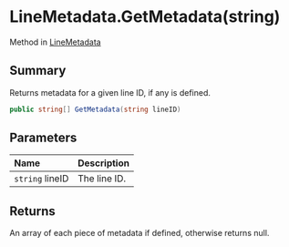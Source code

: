 # LineMetadata.GetMetadata(string)

Method in [LineMetadata](/api/csharp/yarn.unity.linemetadata.md)

## Summary


Returns metadata for a given line ID, if any is defined.


```csharp
public string[] GetMetadata(string lineID)
```

## Parameters

|Name|Description|
|:---|:---|
|`string` lineID|The line ID.|

## Returns

An array of each piece of metadata if defined, otherwise returns null.

